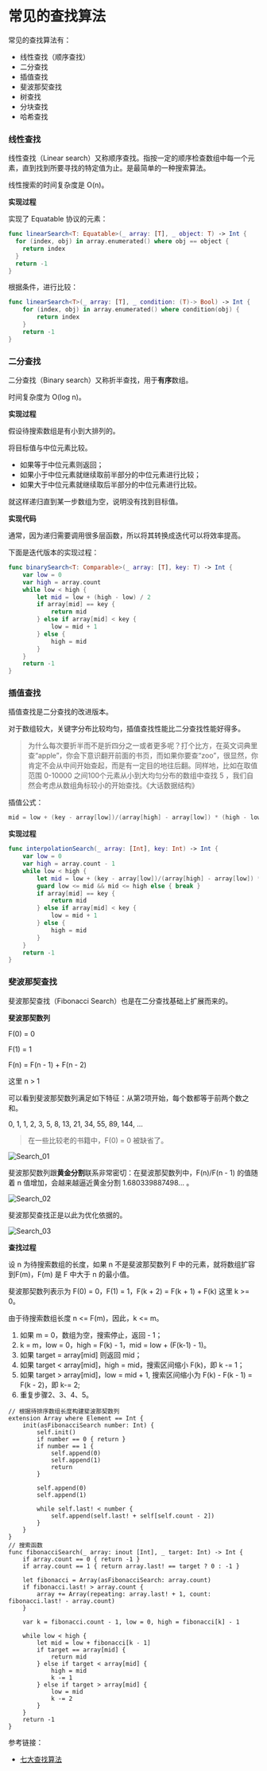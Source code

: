 # 常见的查找算法

常见的查找算法有：

- 线性查找（顺序查找）
- 二分查找
- 插值查找
- 斐波那契查找
- 树查找
- 分块查找
- 哈希查找

### 线性查找

线性查找（Linear search）又称顺序查找。指按一定的顺序检查数组中每一个元素，直到找到所要寻找的特定值为止。是最简单的一种搜索算法。

线性搜索的时间复杂度是 O(n)。

**实现过程**

实现了 Equatable 协议的元素：

```swift
func linearSearch<T: Equatable>(_ array: [T], _ object: T) -> Int {
  for (index, obj) in array.enumerated() where obj == object {
    return index
  }
  return -1
}
```

根据条件，进行比较：

```swift
func linearSearch<T>(_ array: [T], _ condition: (T)-> Bool) -> Int {
    for (index, obj) in array.enumerated() where condition(obj) {
        return index
    }
    return -1
}
```

### 二分查找

二分查找（Binary search）又称折半查找，用于**有序**数组。

时间复杂度为 O(log n)。 

**实现过程**

假设待搜索数组是有小到大排列的。

将目标值与中位元素比较。

- 如果等于中位元素则返回；
- 如果小于中位元素就继续取前半部分的中位元素进行比较；
- 如果大于中位元素就继续取后半部分的中位元素进行比较。

就这样递归直到某一步数组为空，说明没有找到目标值。

**实现代码**

通常，因为递归需要调用很多层函数，所以将其转换成迭代可以将效率提高。

下面是迭代版本的实现过程：

```swift
func binarySearch<T: Comparable>(_ array: [T], key: T) -> Int {
    var low = 0
    var high = array.count
    while low < high {
        let mid = low + (high - low) / 2
        if array[mid] == key {
            return mid
        } else if array[mid] < key {
            low = mid + 1
        } else {
            high = mid
        }
    }
    return -1
}
```

### 插值查找

插值查找是二分查找的改进版本。

对于数组较大，关键字分布比较均匀，插值查找性能比二分查找性能好得多。

> 为什么每次要折半而不是折四分之一或者更多呢？打个比方，在英文词典里查“apple”，你会下意识翻开前面的书页，而如果你要查“zoo”，很显然，你肯定不会从中间开始查起，而是有一定目的地往后翻。同样地，比如在取值范围 0-10000 之间100个元素从小到大均匀分布的数组中查找 5 ，我们自然会考虑从数组角标较小的开始查找。《大话数据结构》

插值公式：

```swift
mid = low + (key - array[low])/(array[high] - array[low]) * (high - low)
```

**实现过程**

```swift
func interpolationSearch(_ array: [Int], key: Int) -> Int {
    var low = 0
    var high = array.count - 1
    while low < high {
        let mid = low + (key - array[low])/(array[high] - array[low]) * (high - low)
        guard low <= mid && mid <= high else { break }
        if array[mid] == key {
            return mid
        } else if array[mid] < key {
            low = mid + 1
        } else {
            high = mid
        }
    }
    return -1
}
```

### 斐波那契查找

斐波那契查找（Fibonacci Search）也是在二分查找基础上扩展而来的。

**斐波那契数列**

F(0) = 0

F(1) = 1

F(n) = F(n - 1) + F(n - 2) 

这里 n > 1

可以看到斐波那契数列满足如下特征：从第2项开始，每个数都等于前两个数之和。

0, 1, 1, 2, 3, 5, 8, 13, 21, 34, 55, 89, 144, ...

> 在一些比较老的书籍中，F(0) = 0 被缺省了。

![Search_01](Search_01.png)

斐波那契数列跟**黄金分割**联系非常密切：在斐波那契数列中，F(n)/F(n - 1) 的值随着 n 值增加，会越来越逼近黄金分割 1.680339887498... 。

![Search_02](Search_02.png)

斐波那契查找正是以此为优化依据的。

![Search_03](Search_03.jpeg)

**查找过程**

设 n 为待搜索数组的长度，如果 n 不是斐波那契数列 F 中的元素，就将数组扩容到F(m)，F(m) 是 F 中大于 n 的最小值。

斐波那契数列表示为 F(0) = 0，F(1) = 1，F(k + 2) = F(k + 1) + F(k) 这里 k >= 0。

由于待搜索数组长度 n <= F(m)，因此，k <= m。

1. 如果 m = 0，数组为空，搜索停止，返回 - 1；
2. k = m，low = 0，high = F(k) - 1，mid = low + (F(k-1) - 1)。
3. 如果 target = array[mid] 则返回 mid；
4. 如果 target < array[mid]，high = mid，搜索区间缩小 F(k)，即 k -= 1；
5. 如果 target > array[mid]，low = mid + 1, 搜索区间缩小为 F(k) - F(k - 1) = F(k - 2)，即 k-= 2;
6. 重复步骤2、3、4、5。

```
// 根据待排序数组长度构建斐波那契数列
extension Array where Element == Int {
    init(asFibonacciSearch number: Int) {
        self.init()
        if number == 0 { return }
        if number == 1 {
            self.append(0)
            self.append(1)
            return
        }
        
        self.append(0)
        self.append(1)
        
        while self.last! < number {
            self.append(self.last! + self[self.count - 2])
        }
    }
}
// 搜索函数
func fibonacciSearch(_ array: inout [Int], _ target: Int) -> Int {
    if array.count == 0 { return -1 }
    if array.count == 1 { return array.last! == target ? 0 : -1 }
    
    let fibonacci = Array(asFibonacciSearch: array.count)
    if fibonacci.last! > array.count {
        array += Array(repeating: array.last! + 1, count: fibonacci.last! - array.count)
    }
    
    var k = fibonacci.count - 1, low = 0, high = fibonacci[k] - 1
    
    while low < high {
        let mid = low + fibonacci[k - 1]
        if target == array[mid] {
            return mid
        } else if target < array[mid] {
            high = mid
            k -= 1
        } else if target > array[mid] {
            low = mid
            k -= 2
        }
    }
    return -1
}
```









参考链接：

- [七大查找算法](https://www.cnblogs.com/maybe2030/p/4715035.html)









